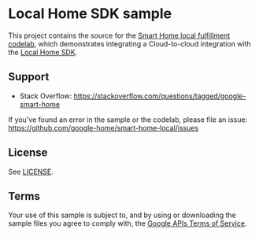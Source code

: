 # Local Home SDK sample

This project contains the source for the [Smart Home local fulfillment codelab](https://developers.home.google.com/codelabs/smarthome-local),
which demonstrates integrating a Cloud-to-cloud integration with the
[Local Home SDK](https://developers.google.com/assistant/smarthome/concepts/local). 

## Support

- Stack Overflow: https://stackoverflow.com/questions/tagged/google-smart-home

If you've found an error in the sample or the codelab, please file an issue:
https://github.com/google-home/smart-home-local/issues

## License
See [LICENSE](LICENSE).

## Terms
Your use of this sample is subject to, and by using or downloading the sample files you agree to comply with, the [Google APIs Terms of Service](https://developers.google.com/terms/).